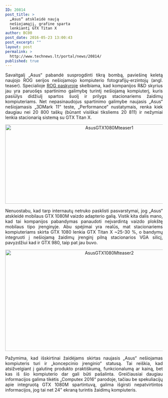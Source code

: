 ```yaml
---
ID: 20814
post_title: >
  „Asus“ atskleidė naują
  nešiojamąjį, grafine sparta
  lenkiantį GTX Titan X
author: BC00
post_date: 2016-05-23 13:00:43
post_excerpt: ""
layout: post
permalink: >
  http://www.technews.lt/portal/news/20814/
published: true
---
```

<p style="text-align: justify;">Savaitgalį „Asus“ pabandė susprogdinti tikrą bombą, paviešinę keletą naujojo ROG serijos nešiojamojo kompiuterio fotografijų-erzintojų (angl. teaser). Specialioje <a href="http://rog.asus.com/23312016/">ROG paskyroje</a> skelbiama, kad kompanijos R&amp;D skyrius jau yra paruošęs spartinimo galimybę turintį nešiojamą kompiuterį, kuris pasiūlys didžiulį spartos šuolį ir prilygs stacionariems žaidimų kompiuteriams. Net nepasinaudojus spartinimo galimybe naujasis „Asus“ nešiojamasis „3DMark 11“ teste, „Performance“ nustatymais, renka kiek daugiau nei 20 800 taškų (būnant visiškai tiksliems 20 811) ir nežymiai lenkia stacionarią sistemą su GTX Titan X.</p>
<p style="text-align: center;"><a href="http://www.technews.lt/portal/wp-content/uploads/2016/05/AsusGTX1080Mteaser1.jpg"><img class="alignnone wp-image-20815" src="http://www.technews.lt/portal/wp-content/uploads/2016/05/AsusGTX1080Mteaser1.jpg" alt="AsusGTX1080Mteaser1" width="650" height="254" /></a></p>
<p style="text-align: justify;">Nenuostabu, kad tarp internautų netruko pasklisti pasvarstymai, jog „Asus“ atskleidė mobilaus GTX 1080M vaizdo adapterio galią. Vistik kita dalis mano, kad tai kompanijos pabandymas panaudoti neįvardintą vaizdo plokštę mobilaus tipo įrenginyje. Abu spėjimai yra realūs, mat stacionariems kompiuteriams skirta GTX 1080 lenkia GTX Titan X ~25-30 %, o bandymų integruoti į nešiojamą žaidimų įrenginį pilną stacionarios VGA silicį, pavyzdžiui kad ir GTX 980, taip pat jau buvo.</p>
<p style="text-align: center;"><a href="http://www.technews.lt/portal/wp-content/uploads/2016/05/AsusGTX1080Mteaser2.jpg"><img class="alignnone wp-image-20816" src="http://www.technews.lt/portal/wp-content/uploads/2016/05/AsusGTX1080Mteaser2.jpg" alt="AsusGTX1080Mteaser2" width="650" height="325" /></a></p>
<p style="text-align: justify;">Pažymima, kad išskirtinai žaidėjams skirtas naujasis „Asus“ nešiojamas kompiuteris turi ir „koncepcinio įrenginio“ statusą. Tai reiškia, kad atsižvelgiant į galutinę produkto praktiškumą, funkcionalumą ar kainą, bet kas iš šio kompiuterio dar gali būti pašalinta. Greičiausiai daugiau informacijos galima tikėtis „Computex 2016“ parodoje, tačiau be spekuliacijų apie integruotą GTX 1080M spartintuvą, galima išgirsti nepatvirtintos informacijos, jog tai net 24" ekraną turintis žaidimų kompiuteris.</p>